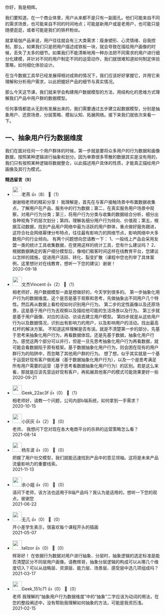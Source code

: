 你好，我是相辉。

我们要知道，在一个商业体里，用户从来都不是只有一副面孔。他们可能来自不同的需求场景，也可能来自不同的时间地点；可能是新用户或是老用户，也可能只是随便逛逛，或者可能是我们的铁杆粉丝。

就拿瑜伽产品来说，用户往往就会有三大类需求：瘦身塑形、心灵情绪、自我控制。那么，如果我们只是把用户描述成铁板一块，就会导致在描绘用户画像的时候，丢失了太多的细节。如果我们不能清晰地用一种办法把不同需求的用户进行细分化建模，并针对不同的用户制定不同的运营动作，我们就很难知道如何制定体验策略，如何细化体验设计。

在当今数据工具早已经发展得相对成熟的情况下，我们应该好好掌握它，并用它来理解和分析用户需求，以此把握好产品的细节与真实情况。

那么今天这节课，我们就来学会构建用户数据模型的方法，用结构化的思维方式理解我们产品中用户群的数据模型。

任何事情都是从无到有发展出来的，我们需要通过五步建立起数据模型，分别是抽象用户、还原场景、分层策略、模拟认知、拓展网络。接下来我们就依次来看一下。

## 一、抽象用户行为数据维度

我们在面对任何一个用户群体的时候，第一步就是要将众多用户的行为数据和画像数据，按照某种逻辑进行抽象和划分。因为单靠很多零散的数据其实是没有用的，我们只有按照某种逻辑将数据整合，以此描述用户具体的性质，才能真正描绘用户画像及其行为模式。
<div><strong>精选留言（9）</strong></div><ul>
<li><img src="https://static001.geekbang.org/account/avatar/00/1d/35/f5/68cef292.jpg" width="30px"><span>老燕</span> 👍（8） 💬（1）<div>谢谢相老师的精彩分享！
我理解是，首先在与客户接触场景中布置数据收集点，了解用户在产品、服务中的行为数据；第二，在真实服务用户场景中观察，对用户行为分类；第三，将用户行为分类与收集的数据结合分析，细分出各种视角下的层次划分；第四，理解各细分用户行为倾向、价值观；第五，根据互动数据，找到产品用户网络中最为活跃的用户群体，重点做好服务跟进，这符合社会网络幂律分布特点，往往最有影响力的网络节点，影响网络中大多数用户的行业倾向。
有两个问题想向您请教一下：
1、一般线上产品会采用友盟一类的统计工具收集数据，在使用这样的统计工具，您有什么建议吗？
2、根据数据确定的客户细分模型后，像咱们极客时间这样在线教育平台，您建议以怎样的措施，促进用户活跃、转化、裂变扩散（课程中您也列举了具体案例，这里想针对在线教育，想听一下您的建议）谢谢！</div>2020-09-18</li><br/><li><img src="https://static001.geekbang.org/account/avatar/00/12/92/2c/b6075605.jpg" width="30px"><span>文杰Vincent</span> 👍（2） 💬（1）<div>相老师好，用户数据模型一直是想做好的，今天学到很多的。
第一步抽象化用户行为的数据维度。这个是否是基于观察和思考，先做抽象出不同用户几个特性。然后再从数据上看检视如何识别用户行为。
第二步的定性画像以及还原场景，这是基于用户行为去观察以及描绘他可能的生活场景以及行为。
第三步就是基于用户画像、对应的活动、访谈去建立用户模型。
第四步就是从这些用户行为以及数据情况，识别出有影响力的用户，以及影响用户的活动。找出最高杠杆的解决方案。
不知道这样理解是否有误。就是不清楚第一步的部分，先基于思考来抽象化用户行为，再看数据体现。还是先基于数据，抽象化用户行为。感觉这两个部分可以并行，但是一旦先思考抽象化用户行为再看数据，就可能会看数据陷于原有框架。基于数据抽象化用户行为，则会困在现有的用户群行为的陷阱中，而忽略了其他用户群的行为。
想了想，似乎其实就是一个基于运营好现有客户做拓展（基于数据抽象化用户行为），以及一个是思考满足所有用户需要的运营（基于思考看数据抽象化用户行为）的区别。若是这么来看，那就是应该先营运好现有客户，再拓展其他客户的模式可能效果更好一些</div>2020-09-21</li><br/><li><img src="" width="30px"><span>Geek_22ac3f</span> 👍（0） 💬（1）<div>相老师好，请教一个问题，公司内部b端系统，如何拿到一手需求？</div>2020-10-15</li><br/><li><img src="https://static001.geekbang.org/account/avatar/00/22/db/ce/857c36f2.jpg" width="30px"><span>小灰灰</span> 👍（2） 💬（0）<div>老师，
我想问下您对现在各大电商平台的杀熟的运营策略怎么看？</div>2021-08-14</li><br/><li><img src="https://thirdwx.qlogo.cn/mmopen/vi_32/Q0j4TwGTfTIP2OtRibWAV14hCJWOcd7Gr3JOicsjPEl7jvOupiafMREWrE3VqTRia4sJicU5TZ02JMF77b5Vvw6MxTw/132" width="30px"><span>杨东波</span> 👍（0） 💬（0）<div>把握了用户社交模型，我们就能迅速找到产品中的意见领袖。这将是未来产品流量影响力的重要线索。</div>2021-11-13</li><br/><li><img src="https://static001.geekbang.org/account/avatar/00/19/ac/f9/d0d2eb5f.jpg" width="30px"><span>余小姐</span> 👍（0） 💬（0）<div>请问下老师，该方法也适用于B端产品吗？我认为是适用的，想听一下您的观点，谢谢您</div>2021-06-22</li><br/><li><img src="https://static001.geekbang.org/account/avatar/00/20/fa/c5/bee1edb5.jpg" width="30px"><span>无几</span> 👍（0） 💬（0）<div>开小差学生表示，很喜欢每个课程开头的插画</div>2021-05-07</li><br/><li><img src="https://static001.geekbang.org/account/avatar/00/20/f6/8b/6ad78901.jpg" width="30px"><span>tallzor</span> 👍（0） 💬（0）<div>辉哥好！
在依据行为数据对用户进行抽象、分层时，抽象逻辑的选定标准是能否清楚区分不同层用户画像。请教辉哥，抽象分层逻辑的构成可以从哪几个维度切入？可以从战略层、资源层、能力层、场景层、感受层中选几项组成吗？</div>2021-03-17</li><br/><li><img src="https://thirdwx.qlogo.cn/mmopen/vi_32/DYAIOgq83eo95CCQGeSZYvrxzVIJHFdGKib9uHYmKxtZXKibHWgsAveHqaZMGtdH4oNIhvoN4zBTGo7blfwlouWw/132" width="30px"><span>Geek_151c71</span> 👍（0） 💬（0）<div>老师
我理解的“抽象用户行为数据维度”中的“抽象”二字应该为动词的用法，在您的整段阐述中，没有帮助我理解如何抽象的方法，可能是我资历浅。</div>2021-02-15</li><br/>
</ul>